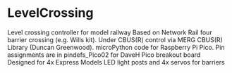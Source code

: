 # LevelCrossing
Level crossing controller for model railway
Based on Network Rail four barrier crossing (e.g. Wills kit).
Under CBUS(R) control via MERG CBUS(R) Library (Duncan Greenwood).
microPython code for Raspberry Pi Pico.
Pin assignments are in pindefs_Pico02 for DaveH Pico breakout board
Designed for 4x Express Models LED light posts and 4x servos for barriers
